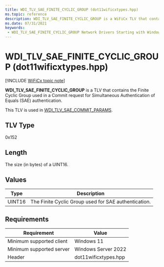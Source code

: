 ```yaml
---
title: WDI_TLV_SAE_FINITE_CYCLIC_GROUP (dot11wificxtypes.hpp)
ms.topic: reference
description: WDI_TLV_SAE_FINITE_CYCLIC_GROUP is a WiFiCx TLV that contains the Finite Cyclic Group used in a Commit request for SAE authentication.
ms.date: 07/31/2021
keywords:
 - WDI_TLV_SAE_FINITE_CYCLIC_GROUP Network Drivers Starting with Windows Vista
---
```


# WDI_TLV_SAE_FINITE_CYCLIC_GROUP (dot11wificxtypes.hpp)

[!INCLUDE [WiFiCx topic note](../includes/wificx-version-warning.md)]

**WDI_TLV_SAE_FINITE_CYCLIC_GROUP** is a TLV that contains the Finite Cyclic Group used in a Commit request for Simultaneous Authentication of Equals (SAE) authentication.

This TLV is used in [WDI_TLV_SAE_COMMIT_PARAMS](wdi-tlv-sae-commit-params.md).

## TLV Type

0x152

## Length

The size (in bytes) of a UINT16.

## Values

| Type | Description |
| --- | --- |
| UINT16 | The Finite Cyclic Group used for SAE authentication. |

## Requirements

|Requirement|Value|
|--- |--- |
|Minimum supported client|Windows 11|
|Minimum supported server|Windows Server 2022|
|Header|dot11wificxtypes.hpp|
